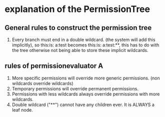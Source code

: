 # explanation of the PermissionTree

## General rules to construct the permission tree
1. Every branch must end in a double wildcard. (the system will add this implicitly), so this:is: a:test becomes this:is: a:test:**, this has to do with the tree otherwise not being able to store these implicit wildcards.

## rules of permissionevaluator A
1. More specific permissions will override more generic permissions. (non wildcards override wildcards)
2. Temporary permissions will override permanent permissions.
3. Permissions with less wildcards always override permissions with more wildcards.
4. Double wildcard ("**") cannot have any children ever. It is ALWAYS a leaf node.
